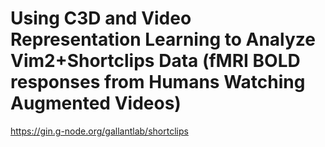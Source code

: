 # Using C3D and Video Representation Learning to Analyze Vim2+Shortclips Data (fMRI BOLD responses from Humans Watching Augmented Videos)

https://gin.g-node.org/gallantlab/shortclips
